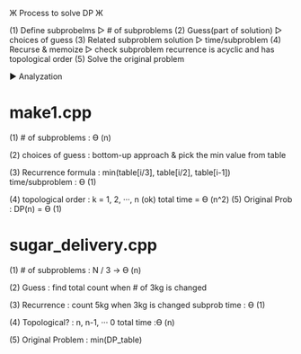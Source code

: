 Ж Process to solve DP Ж

(1) Define subprobelms ▷  # of subproblems
(2) Guess(part of solution) ▷  choices of guess
(3) Related subproblem solution ▷  time/subproblem
(4) Recurse & memoize   ▷  check subproblem recurrence is acyclic and has topological order
(5) Solve the original problem


▶   Analyzation


#   make1.cpp
(1) # of subproblems    :   ϴ (n)

(2) choices of guess    :   bottom-up approach & pick the min value from table

(3) Recurrence formula  :   min(table[i/3], table[i/2], table[i-1])
    time/subproblem     :   ϴ (1)

(4) topological order   :   k = 1, 2, ···, n (ok)
                            total time = ϴ (n^2)
(5) Original Prob       :   DP(n) = ϴ (1) 

#   sugar_delivery.cpp
(1) # of subproblems    :   N / 3 →  ϴ (n)

(2) Guess               :   find total count when # of 3kg is changed

(3) Recurrence          :   count 5kg when 3kg is changed 
                            subprob time : ϴ (1)

(4) Topological?        :   n, n-1, ··· 0
                            total time :ϴ (n) 

(5) Original Problem    :   min(DP_table)


